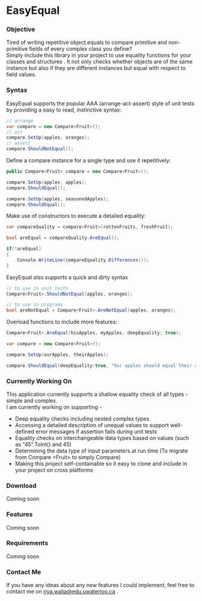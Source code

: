 # EasyEqual
### Objective
Tired of writing repetitive object.equals to compare primitive and non-primitive fields of every complex class you define? <br>
Simply include this library in your project to use equality functions for your classes and structures . It not only checks whether objects are of the same instance but also if they are different instances but equal with respect to field values.  

### Syntax

EasyEqual supports the popular AAA (arrange-act-assert) style of unit tests by providing a easy to read, instinctive syntax:
```C#
// arrange
var compare = new Compare<Fruit>(); 
// act
compare.SetUp(apples, oranges); 
// assert
compare.ShouldNotEqual(); 
```

Define a compare instance for a single type and use it repetitively: 

```C#
public Compare<Fruit> compare = new Compare<Fruit>(); 

compare.SetUp(apples, apples); 
compare.ShouldEqual();

compare.SetUp(apples, seasonedApples);
compare.ShouldEqual();
```

Make use of constructors to execute a detailed equality:
```C#
var compareQuality = compare<Fruit>(rottenFruits, freshFruit);  

bool areEqual = compareQuality.AreEqual(); 

if(!areEqual)
{
	Console.WriteLine(compareEquality.Differences());  
}
```

EasyEqual also supports a quick and dirty syntax
```C#
// to use in unit tests
Compare<Fruit>.ShouldNotEqual(apples, oranges); 

// to use in programs 
bool areNotEqual = Compare<Fruit>.AreNotEqual(apples, oranges); 
```
Overload functions to include more features: 
```C#
Compare<Fruit>.AreEqual(hisApples, myApples, deepEquality: true); 

var compare = new Compare<Fruit>(); 

compare.SetUp(ourApples, theirApples); 

compare.ShouldEqual(deepEquality:true, "Our apples should equal their apples"); 
```

### Currently Working On
This application currently supports a shallow equality check of all types - simple and complex. <br> I am currently working on supporting - 
 * Deep equality checks including nested complex types
 * Accessing a detailed description of unequal values to support well-defined error messages if assertion fails during unit tests 
 * Equality checks on interchangeable data types based on values (such as "45".ToInt() and 45)
 * Determining the data type of input parameters at run time (To migrate from Compare &lt;Fruit> to simply Compare)
 * Making this project self-containable so it easy to clone and include in your project on cross platforms 
### Download
Coming soon
### Features 
Coming soon
### Requirements
Coming soon
### Contact Me 
If you have any ideas about any new features I could implement, feel free to contact me on riya.walia@edu.uwaterloo.ca .
